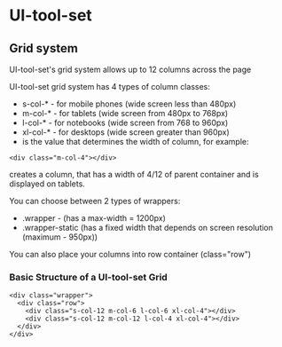 # UI-tool-set
## Grid system
UI-tool-set's grid system allows up to 12 columns across the page

UI-tool-set grid system has 4 types of column classes:
* s-col-* - for mobile phones (wide screen less than 480px)
* m-col-* - for tablets (wide screen from 480px to 768px)
* l-col-* - for notebooks (wide screen from 768 to 960px)
* xl-col-* - for desktops (wide screen greater than 960px)
* is the value that determines the width of column, for example:
```
<div class="m-col-4"></div>
```
creates a column, that has a width of 4/12 of parent container and is displayed on tablets. 

You can choose between 2 types of wrappers:
* .wrapper - (has a max-width = 1200px)
* .wrapper-static (has a fixed width that depends on screen resolution (maximum - 950px))

You can also place your columns into row container (class="row") 

### Basic Structure of a UI-tool-set Grid
```
<div class="wrapper">
  <div class="row">
    <div class="s-col-12 m-col-6 l-col-6 xl-col-4"></div>
    <div class="s-col-12 m-col-12 l-col-4 xl-col-4"></div>
  </div>
</div>
```
